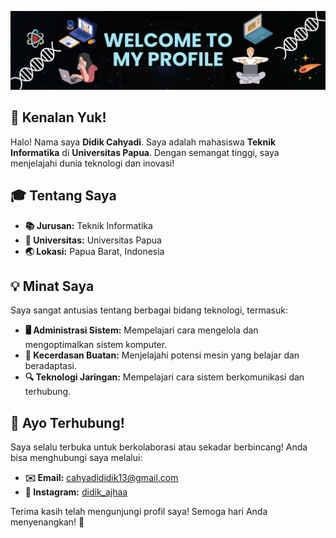 ![Img 1](Gambar1.png)

## 🌟 Kenalan Yuk!

Halo! Nama saya **Didik Cahyadi**. Saya adalah mahasiswa **Teknik Informatika** di **Universitas Papua**. Dengan semangat tinggi, saya menjelajahi dunia teknologi dan inovasi!

## 🎓 Tentang Saya

- **📚 Jurusan:** Teknik Informatika
- **🏫 Universitas:** Universitas Papua
- **🌏 Lokasi:** Papua Barat, Indonesia

## 💡 Minat Saya

Saya sangat antusias tentang berbagai bidang teknologi, termasuk:

- **🖥️ Administrasi Sistem:** Mempelajari cara mengelola dan mengoptimalkan sistem komputer.
- **🤖 Kecerdasan Buatan:** Menjelajahi potensi mesin yang belajar dan beradaptasi.
- **🔍 Teknologi Jaringan:** Mempelajari cara sistem berkomunikasi dan terhubung.

## 🌈 Ayo Terhubung!

Saya selalu terbuka untuk berkolaborasi atau sekadar berbincang! Anda bisa menghubungi saya melalui:

- **✉️ Email:** [cahyadididik13@gmail.com](mailto:cahyadididik13@gmail.com)
- **📸 Instagram:** [didik_ajhaa](https://www.instagram.com/didik_ajhaa)

Terima kasih telah mengunjungi profil saya! Semoga hari Anda menyenangkan! 🌟
